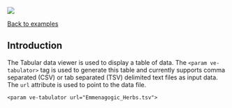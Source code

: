 <a href="https://juncture-digital.org"><img src="https://gitcdn.link/repo/jstor-labs/juncture/main/images/ve-button.png"></a>

<param ve-config
       title="Tabular Data examples"
       banner="https://upload.wikimedia.org/wikipedia/commons/thumb/7/75/WorldMap-A_with_Frame.png/1024px-WorldMap-A_with_Frame.png"
       layout="vtl"
       author="JSTOR Labs team">

<a class="nav" href="/examples"><i class="fas fa-arrow-circle-left"></i>Back to examples</a>

## Introduction

The Tabular data viewer is used to display a table of data. The `<param ve-tabulator>` tag is used to generate this table and currently supports comma separated (CSV) or tab separated (TSV) delimited text files as input data.
The `url` attribute is used to point to the data file.
```
<param ve-tabulator url="Emmenagogic_Herbs.tsv">
```
<param ve-tabulator url="Emmenagogic_Herbs.tsv">
